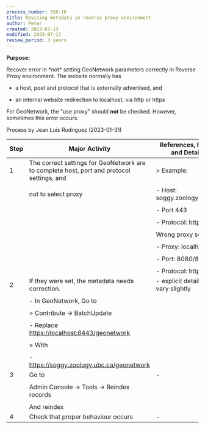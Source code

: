 ```yaml
---
process_number: 350-10
title: Revising metadata in reverse proxy environment
author: Peter
created: 2023-07-13
modified: 2023-07-13
review_period: 3 years
---
```


**Purpose:**



Recover error in \*not\* setting GeoNetwork parameters correctly in Reverse Proxy environment. The website normally has



- a host, poet and protocol that is externally advertised, and



- an internal website redirection to localhost, via http or https



For GeoNetwork, the "use proxy" should **not** be checked. However, sometimes this error occurs.



Process by Jean Luis Rodriguez (2023-01-31)



| **Step** | **Major Activity** | **References, Forms and Details** |
| -------- | ------------------ | --------------------------------- |
| 1 | The correct settings for GeoNetwork are to complete host, port and protocol settings, and | > Example: |
|  |  |  |
|  | not to select proxy | - Host: soggy.zoology.ubc.ca |
|  |  |  |
|  |  | - Port 443 |
|  |  |  |
|  |  | - Protocol: https |
|  |  |  |
|  |  | Wrong proxy setting |
|  |  |  |
|  |  | - Proxy: localhost |
|  |  |  |
|  |  | - Port: 8080/8443 |
|  |  |  |
|  |  | - Protocol: http/https |
| 2 | If they were set, the metadata needs correction. | - explicit details may vary slightly |
|  |  |  |
|  | - In GeoNetwork, Go to |  |
|  |  |  |
|  | > Contribute -\> BatchUpdate |  |
|  |  |  |
|  | - Replace <https://localhost:8443/geonetwork> |  |
|  |  |  |
|  | > With |  |
|  |  |  |
|  | - https://soggy.zoology.ubc.ca/geonetwork |  |
| 3 | Go to | - |
|  |  |  |
|  | Admin Console -\> Tools -\> Reindex records |  |
|  |  |  |
|  | And reindex |  |
| 4 | Check that proper behaviour occurs | - |

